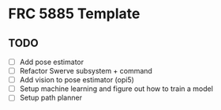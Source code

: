 # FRC 5885 Template

## TODO

- [ ] Add pose estimator
- [ ] Refactor Swerve subsystem + command
- [ ] Add vision to pose estimator (opi5)
- [ ] Setup machine learning and figure out how to train a model
- [ ] Setup path planner
